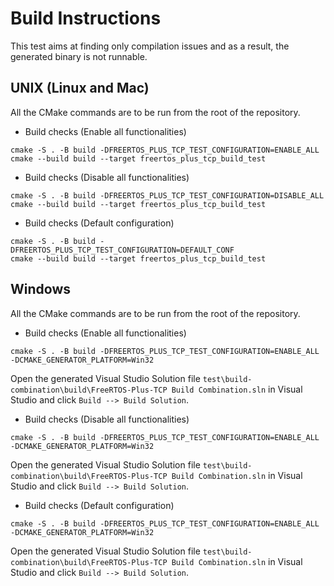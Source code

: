 # Build Instructions

This test aims at finding only compilation issues and as a result, the generated
binary is not runnable.

## UNIX (Linux and Mac)

All the CMake commands are to be run from the root of the repository.

- Build checks (Enable all functionalities)

```
cmake -S . -B build -DFREERTOS_PLUS_TCP_TEST_CONFIGURATION=ENABLE_ALL
cmake --build build --target freertos_plus_tcp_build_test
```

- Build checks (Disable all functionalities)

```
cmake -S . -B build -DFREERTOS_PLUS_TCP_TEST_CONFIGURATION=DISABLE_ALL
cmake --build build --target freertos_plus_tcp_build_test
```

- Build checks (Default configuration)

```
cmake -S . -B build -DFREERTOS_PLUS_TCP_TEST_CONFIGURATION=DEFAULT_CONF
cmake --build build --target freertos_plus_tcp_build_test
```

## Windows

All the CMake commands are to be run from the root of the repository.

- Build checks (Enable all functionalities)

```
cmake -S . -B build -DFREERTOS_PLUS_TCP_TEST_CONFIGURATION=ENABLE_ALL -DCMAKE_GENERATOR_PLATFORM=Win32
```

Open the generated Visual Studio Solution file
`test\build-combination\build\FreeRTOS-Plus-TCP Build Combination.sln` in Visual
Studio and click `Build --> Build Solution`.

- Build checks (Disable all functionalities)

```
cmake -S . -B build -DFREERTOS_PLUS_TCP_TEST_CONFIGURATION=ENABLE_ALL -DCMAKE_GENERATOR_PLATFORM=Win32
```

Open the generated Visual Studio Solution file
`test\build-combination\build\FreeRTOS-Plus-TCP Build Combination.sln` in Visual
Studio and click `Build --> Build Solution`.

- Build checks (Default configuration)

```
cmake -S . -B build -DFREERTOS_PLUS_TCP_TEST_CONFIGURATION=ENABLE_ALL -DCMAKE_GENERATOR_PLATFORM=Win32
```

Open the generated Visual Studio Solution file
`test\build-combination\build\FreeRTOS-Plus-TCP Build Combination.sln` in Visual
Studio and click `Build --> Build Solution`.

